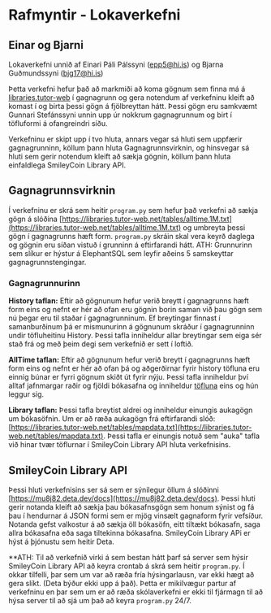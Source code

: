 # Rafmyntir - Lokaverkefni

## Einar og Bjarni

Lokaverkefni unnið af Einari Páli Pálssyni (epp5@hi.is) og Bjarna Guðmundssyni (bjg17@hi.is)

Þetta verkefni hefur það að markmiði að koma gögnum sem finna má á [libraries.tutor-web](https://libraries.tutor-web.net/) í gagnagrunn og gera notendum af verkefninu kleift að komast í og birta þessi gögn á fjölbreyttan hátt. Þessi gögn eru samkvæmt Gunnari Stefánssyni unnin upp úr nokkrum gagnagrunnum og birt í töfluformi á ofangreindri síðu.

Verkefninu er skipt upp í tvo hluta, annars vegar sá hluti sem uppfærir gagnagrunninn, köllum þann hluta Gagnagrunnsvirknin, og hinsvegar sá hluti sem gerir notendum kleift að sækja gögnin, köllum þann hluta einfaldlega SmileyCoin Library API.

## Gagnagrunnsvirknin

Í verkefninu er skrá sem heitir `program.py` sem hefur það verkefni að sækja gögn á slóðina [https://libraries.tutor-web.net/tables/alltime.1M.txt](https://libraries.tutor-web.net/tables/alltime.1M.txt) og umbreyta þessi gögn í gagnagrunns hæft form. `program.py` skráin skal vera keyrð daglega og gögnin eru síðan vistuð í grunninn á eftirfarandi hátt. ATH: Grunnurinn sem slíkur er hýstur á ElephantSQL sem leyfir aðeins 5 samskeyttar gagnagrunnstengingar.

### Gagnagrunnurinn

**History taflan:** Eftir að gögnunum hefur verið breytt í gagnagrunns hæft form eins og nefnt er hér að ofan eru gögnin borin saman við þau gögn sem nú þegar eru til staðar í gagnagrunninum. Ef breytingar finnast í samanburðinum þá er mismunurinn á gögnunum skráður í gagnagrunninn undir töfluheitinu History. Þessi tafla inniheldur allar breytingar sem eiga sér stað frá og með þeim degi sem verkefnið er sett í loftið.

**AllTime taflan:** Eftir að gögnunum hefur verið breytt í gagnagrunns hæft form eins og nefnt er hér að ofan þá og aðgerðirnar fyrir history töfluna eru einnig búnar er fyrri gögnum skiðt út fyrir nýju. Þessi tafla inniheldur því alltaf jafnmargar raðir og fjöldi bókasafna og inniheldur [töfluna](https://libraries.tutor-web.net/tables/alltime.1M.txt) eins og hún leggur sig.

**Library taflan:** Þessi tafla breytist aldrei og inniheldur einungis aukagögn um bókasöfnin. Um er að ræða aukagögn frá eftirfarandi slóð: [https://libraries.tutor-web.net/tables/mapdata.txt](https://libraries.tutor-web.net/tables/mapdata.txt). Þessi tafla er einungis notuð sem "auka" tafla við hinar tvær töflurnar í SmileyCoin Library API hluta verkefnisins.

## SmileyCoin Library API

Þessi hluti verkefnisins ser sá sem er sýnilegur öllum á slóðinni [https://mu8j82.deta.dev/docs](https://mu8j82.deta.dev/docs). Þessi hluti gerir notanda kleift að sækja þau bókasafnsgögn sem honum sýnist og fá þau í hendurnar á JSON formi sem er mjög vinsælt gagnaform fyrir vefsíður. Notanda gefst valkostur á að sækja öll bókasöfn, eitt tiltækt bókasafn, saga allra bókasafna eða saga tiltekinna bókasafna. SmileyCoin Library APi er hýst á þjónustu sem heitir Deta.

\*\*ATH: Til að verkefnið virki á sem bestan hátt þarf sá server sem hýsir SmileyCoin Library API að keyra crontab á skrá sem heitir `program.py`. Í okkar tilfelli, þar sem um var að ræða fría hýsingarlausn, var ekki hægt að gera slíkt. (Deta býður ekki upp á það). Þetta er mikilvægur partur af verkefninu en þar sem um er að ræða skólaverkefni er ekki til fjármagn til að hýsa server til að sjá um það að keyra `program.py` 24/7.

